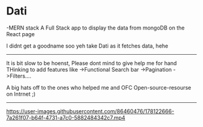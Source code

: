 # Dati

-MERN stack
A Full Stack app to display the data from mongoDB on the React page

I didnt get a goodname soo yeh take Dati as it fetches data, hehe

---------------------
It is bit slow to be hoenst, Please dont mind to give help me for hand 
THinking to add features like
->Functional Search bar
->Pagination
->Filters....

A big hats off to the ones who helped me and OFC Open-source-resourse on Intrnet ;)

----------------------

https://user-images.githubusercontent.com/86460476/178122666-7a261f07-b64f-4731-a7c0-5882484342c7.mp4
